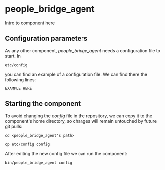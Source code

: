 # people_bridge_agent
Intro to component here


## Configuration parameters
As any other component, *people_bridge_agent* needs a configuration file to start. In
```
etc/config
```
you can find an example of a configuration file. We can find there the following lines:
```
EXAMPLE HERE
```

## Starting the component
To avoid changing the *config* file in the repository, we can copy it to the component's home directory, so changes will remain untouched by future git pulls:

```
cd <people_bridge_agent's path> 
```
```
cp etc/config config
```

After editing the new config file we can run the component:

```
bin/people_bridge_agent config
```
